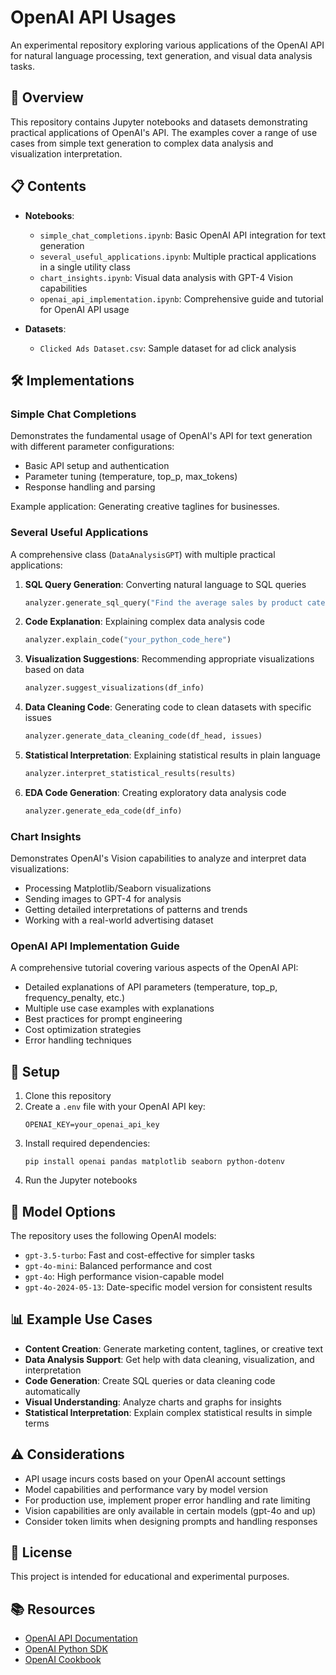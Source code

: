# OpenAI API Usages

An experimental repository exploring various applications of the OpenAI API for natural language processing, text generation, and visual data analysis tasks.

## 🚀 Overview

This repository contains Jupyter notebooks and datasets demonstrating practical applications of OpenAI's API. The examples cover a range of use cases from simple text generation to complex data analysis and visualization interpretation.

## 📋 Contents

- **Notebooks**:

  - `simple_chat_completions.ipynb`: Basic OpenAI API integration for text generation
  - `several_useful_applications.ipynb`: Multiple practical applications in a single utility class
  - `chart_insights.ipynb`: Visual data analysis with GPT-4 Vision capabilities
  - `openai_api_implementation.ipynb`: Comprehensive guide and tutorial for OpenAI API usage
- **Datasets**:

  - `Clicked Ads Dataset.csv`: Sample dataset for ad click analysis

## 🛠️ Implementations

### Simple Chat Completions

Demonstrates the fundamental usage of OpenAI's API for text generation with different parameter configurations:

- Basic API setup and authentication
- Parameter tuning (temperature, top_p, max_tokens)
- Response handling and parsing

Example application: Generating creative taglines for businesses.

### Several Useful Applications

A comprehensive class (`DataAnalysisGPT`) with multiple practical applications:

1. **SQL Query Generation**: Converting natural language to SQL queries

   ```python
   analyzer.generate_sql_query("Find the average sales by product category for the last quarter")
   ```
2. **Code Explanation**: Explaining complex data analysis code

   ```python
   analyzer.explain_code("your_python_code_here")
   ```
3. **Visualization Suggestions**: Recommending appropriate visualizations based on data

   ```python
   analyzer.suggest_visualizations(df_info)
   ```
4. **Data Cleaning Code**: Generating code to clean datasets with specific issues

   ```python
   analyzer.generate_data_cleaning_code(df_head, issues)
   ```
5. **Statistical Interpretation**: Explaining statistical results in plain language

   ```python
   analyzer.interpret_statistical_results(results)
   ```
6. **EDA Code Generation**: Creating exploratory data analysis code

   ```python
   analyzer.generate_eda_code(df_info)
   ```

### Chart Insights

Demonstrates OpenAI's Vision capabilities to analyze and interpret data visualizations:

- Processing Matplotlib/Seaborn visualizations
- Sending images to GPT-4 for analysis
- Getting detailed interpretations of patterns and trends
- Working with a real-world advertising dataset

### OpenAI API Implementation Guide

A comprehensive tutorial covering various aspects of the OpenAI API:

- Detailed explanations of API parameters (temperature, top_p, frequency_penalty, etc.)
- Multiple use case examples with explanations
- Best practices for prompt engineering
- Cost optimization strategies
- Error handling techniques

## 🔧 Setup

1. Clone this repository
2. Create a `.env` file with your OpenAI API key:
   ```
   OPENAI_KEY=your_openai_api_key
   ```
3. Install required dependencies:
   ```
   pip install openai pandas matplotlib seaborn python-dotenv
   ```
4. Run the Jupyter notebooks

## 🧩 Model Options

The repository uses the following OpenAI models:

- `gpt-3.5-turbo`: Fast and cost-effective for simpler tasks
- `gpt-4o-mini`: Balanced performance and cost
- `gpt-4o`: High performance vision-capable model
- `gpt-4o-2024-05-13`: Date-specific model version for consistent results

## 📊 Example Use Cases

- **Content Creation**: Generate marketing content, taglines, or creative text
- **Data Analysis Support**: Get help with data cleaning, visualization, and interpretation
- **Code Generation**: Create SQL queries or data cleaning code automatically
- **Visual Understanding**: Analyze charts and graphs for insights
- **Statistical Interpretation**: Explain complex statistical results in simple terms

## ⚠️ Considerations

- API usage incurs costs based on your OpenAI account settings
- Model capabilities and performance vary by model version
- For production use, implement proper error handling and rate limiting
- Vision capabilities are only available in certain models (gpt-4o and up)
- Consider token limits when designing prompts and handling responses

## 📝 License

This project is intended for educational and experimental purposes.

## 📚 Resources

- [OpenAI API Documentation](https://platform.openai.com/docs)
- [OpenAI Python SDK](https://github.com/openai/openai-python)
- [OpenAI Cookbook](https://github.com/openai/openai-cookbook)
